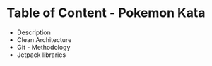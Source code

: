 # Table of Content - Pokemon Kata

* Description 
* Clean Architecture
* Git - Methodology
* Jetpack libraries

